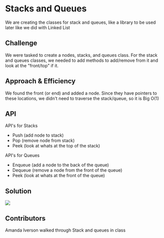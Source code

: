# Stacks and Queues
We are creating the classes for stack and queues, like a library to be used later like we did with Linked List

## Challenge
We were tasked to create a nodes, stacks, and queues class. For the stack and queues classes, we needed to add methods to add/remove from it and look at the "front/top" if it.

## Approach & Efficiency
We found the front (or end) and added a node. Since they have pointers to these locations, we didn't need to traverse the stack/queue, so it is Big O(1)


## API
API's for Stacks
- Push (add node to stack)
- Pop (remove node from stack)
- Peek (look at whats at the top of the stack)

API's for Queues
- Enqueue (add a node to the back of the queue)
- Dequeue (remove a node from the front of the queue)
- Peek (look at whats at the front of the queue)

## Solution
![](../../../assets/)

## Contributors
Amanda Iverson walked through Stack and queues in class


